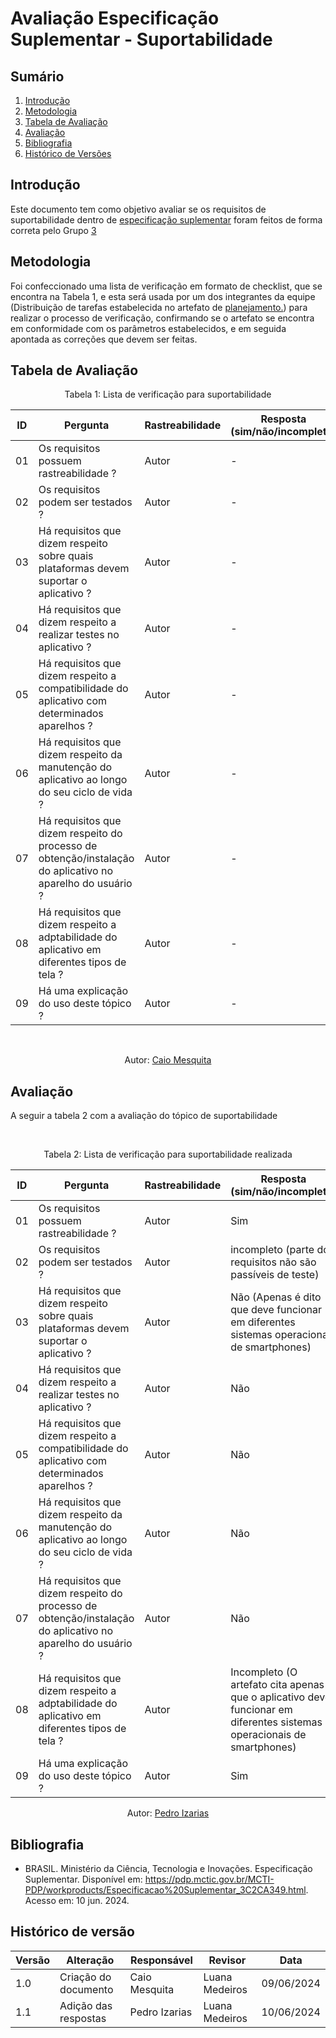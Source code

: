 # Avaliação Especificação Suplementar - Suportabilidade

## Sumário
1. [Introdução](#introdução)
2. [Metodologia](#metodologia)
3. [Tabela de Avaliação](#tabela-de-avaliação)
4. [Avaliação](#avaliação)
5. [Bibliografia](#bibliografia)
6. [Histórico de Versões](#histórico-de-versões)

## Introdução

Este documento tem como objetivo avaliar se os requisitos de suportabilidade dentro de [especificação suplementar](https://requisitos-de-software.github.io/2024.1-Correios/modelagem/especificacao_suplementar/) foram feitos de forma correta pelo Grupo [3](https://requisitos-de-software.github.io/2024.1-Correios/)

## Metodologia

Foi confeccionado uma lista de verificação em formato de checklist, que se encontra na Tabela 1, e esta será usada por um dos integrantes da equipe (Distribuição de tarefas estabelecida no artefato de [planejamento.](https://requisitos-de-software.github.io/2024.1-CarteiradeTrabalhoDigital/#/verificacao/grupo3/Planejamento)) para realizar o processo de verificação, confirmando se o artefato se encontra em conformidade com os parâmetros estabelecidos, e em seguida apontada as correções que devem ser feitas.


## Tabela de Avaliação

<center>
Tabela 1: Lista de verificação para suportabilidade

<br>

|ID|Pergunta|Rastreabilidade|Resposta <br> (sim/não/incompleto)|
|-|-|-|-|
|01|Os requisitos possuem rastreabilidade ?|Autor|-|
|02|Os requisitos podem ser testados ?|Autor|-|
|03|Há requisitos que dizem respeito sobre quais plataformas devem suportar o aplicativo ?|Autor|-|
|04|Há requisitos que dizem respeito a realizar testes no aplicativo ?|Autor|-|
|05|Há requisitos que dizem respeito a compatibilidade do aplicativo com determinados aparelhos ?|Autor| - |
|06|Há requisitos que dizem respeito da manutenção do aplicativo ao longo do seu ciclo de vida ?|Autor|-|
|07|Há requisitos que dizem respeito do processo de obtenção/instalação do aplicativo no aparelho do usuário ?|Autor|-|
|08|Há requisitos que dizem respeito a adptabilidade do aplicativo em diferentes tipos de tela ?|Autor|-|
|09|Há uma explicação do uso deste tópico ?|Autor|-|

<br>

Autor: [Caio Mesquita](https://github.com/Caiomesvie)

</center>

## Avaliação
A seguir a tabela 2 com a avaliação do tópico de suportabilidade

<br>
<center>

Tabela 2: Lista de verificação para suportabilidade realizada

|ID|Pergunta|Rastreabilidade|Resposta <br> (sim/não/incompleto)|
|-|-|-|-|
|01|Os requisitos possuem rastreabilidade ?|Autor|Sim|
|02|Os requisitos podem ser testados ?|Autor|incompleto (parte dos requisitos não são passíveis de teste)|
|03|Há requisitos que dizem respeito sobre quais plataformas devem suportar o aplicativo ?|Autor|Não (Apenas é dito que deve funcionar em diferentes sistemas operacionais de smartphones)|
|04|Há requisitos que dizem respeito a realizar testes no aplicativo ?|Autor|Não|
|05|Há requisitos que dizem respeito a compatibilidade do aplicativo com determinados aparelhos ?|Autor| Não |
|06|Há requisitos que dizem respeito da manutenção do aplicativo ao longo do seu ciclo de vida ?|Autor|Não|
|07|Há requisitos que dizem respeito do processo de obtenção/instalação do aplicativo no aparelho do usuário ?|Autor|Não|
|08|Há requisitos que dizem respeito a adptabilidade do aplicativo em diferentes tipos de tela ?|Autor|Incompleto (O artefato cita apenas que o aplicativo deve funcionar em diferentes sistemas operacionais de smartphones)|
|09|Há uma explicação do uso deste tópico ?|Autor|Sim|


Autor: [Pedro Izarias](https://github.com/Izarias)

</center>

## Bibliografia

- BRASIL. Ministério da Ciência, Tecnologia e Inovações. Especificação Suplementar. Disponível em: <https://pdp.mctic.gov.br/MCTI-PDP/workproducts/Especificacao%20Suplementar_3C2CA349.html>. Acesso em: 10 jun. 2024.


## Histórico de versão

| Versão | Alteração                           | Responsável     | Revisor         | Data       |
| ------ | ----------------------------------- | --------------- | --------------- | ---------- |
| 1.0    | Criação do documento                | Caio Mesquita   | Luana Medeiros | 09/06/2024 |
| 1.1    | Adição das respostas                | Pedro Izarias   | Luana Medeiros | 10/06/2024 |
